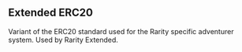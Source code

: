## Extended ERC20

Variant of the ERC20 standard used for the Rarity specific adventurer system.
Used by Rarity Extended.